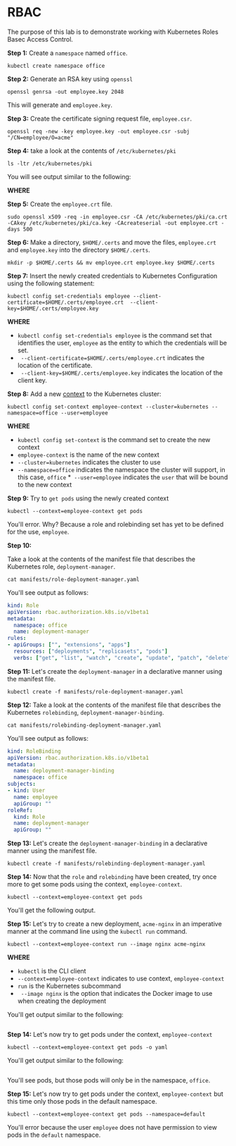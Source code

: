 # RBAC

The purpose of this lab is to demonstrate working with Kubernetes Roles Basec Access Control.

**Step 1:** Create a `namespace` named `office`.

`kubectl create namespace office`

**Step 2:** Generate an RSA key using `openssl`

`openssl genrsa -out employee.key 2048`

This will generate and `employee.key`.

**Step 3:** Create the certificate signing request file, `employee.csr`.

`openssl req -new -key employee.key -out employee.csr -subj "/CN=employee/O=acme"`

**Step 4:** take a look at the contents of `/etc/kubernetes/pki`

`ls -ltr /etc/kubernetes/pki`

You will see output similar to the following:

**WHERE**

**Step 5:** Create the `employee.crt` file.

`sudo openssl x509 -req -in employee.csr -CA /etc/kubernetes/pki/ca.crt -CAkey /etc/kubernetes/pki/ca.key -CAcreateserial -out employee.crt -days 500`

**Step 6:** Make a directory, `$HOME/.certs` and move the files, `employee.crt` and `employee.key` into the directory `$HOME/.certs`.

`mkdir -p $HOME/.certs && mv employee.crt employee.key $HOME/.certs`

**Step 7:** Insert the newly created credentials to Kubernetes Configuration using the following statement:

`kubectl config set-credentials employee --client-certificate=$HOME/.certs/employee.crt  --client-key=$HOME/.certs/employee.key`

**WHERE** 

* `kubectl config set-credentials employee` is the command set that identifies the user, `employee` as the entity to which the credentials will be set.
* ` --client-certificate=$HOME/.certs/employee.crt` indicates the location of the certificate.
* ` --client-key=$HOME/.certs/employee.key` indicates the location of the client key.

**Step 8:** Add a new [context](https://www.decodingdevops.com/what-is-kubernetes-context-and-kubernetes-context-tutorial/) to the Kubernetes
cluster:

`kubectl config set-context employee-context --cluster=kubernetes --namespace=office --user=employee`

**WHERE** 

* `kubectl config set-context` is the command set to create the new context
* `employee-context` is the name of the new context
* `--cluster=kubernetes` indicates the cluster to use
* `--namespace=office` indicates the namespace the cluster will support, in this case, `office`
*` --user=employee` indicates the `user` that will be bound to the new context

**Step 9:** Try to `get pods` using the newly created context

`kubectl --context=employee-context get pods`

You'll error. Why? Because a role and rolebinding set has yet to be defined for the use, `employee`.

**Step 10:**

Take a look at the contents of the manifest file that describes the Kubernetes role, `deployment-manager`.

`cat manifests/role-deployment-manager.yaml`

You'll see output as follows:

```yaml
kind: Role
apiVersion: rbac.authorization.k8s.io/v1beta1
metadata:
  namespace: office
  name: deployment-manager
rules:
- apiGroups: ["", "extensions", "apps"]
  resources: ["deployments", "replicasets", "pods"]
  verbs: ["get", "list", "watch", "create", "update", "patch", "delete"] # You can also use ["*"]
```

**Step 11:** Let's create the `deployment-manager` in a declarative manner using the manifest file.

`kubectl create -f manifests/role-deployment-manager.yaml`

**Step 12:** Take a look at the contents of the manifest file that describes the Kubernetes `rolebinding`, `deployment-manager-binding`.

`cat manifests/rolebinding-deployment-manager.yaml`

You'll see output as follows:

```yaml
kind: RoleBinding
apiVersion: rbac.authorization.k8s.io/v1beta1
metadata:
  name: deployment-manager-binding
  namespace: office
subjects:         
- kind: User
  name: employee
  apiGroup: ""
roleRef:
  kind: Role
  name: deployment-manager
  apiGroup: ""
```

**Step 13:** Let's create the `deployment-manager-binding` in a declarative manner using the manifest file.

`kubectl create -f manifests/rolebinding-deployment-manager.yaml`

**Step 14:** Now that the `role` and `rolebinding` have been created, try once more to get some
pods using the context, `employee-context`.

`kubectl --context=employee-context get pods`

You'll get the following output.

**Step 15:** Let's try to create a new deployment, `acme-nginx` in an imperative manner at
the command line using the `kubectl run` command.

`kubectl --context=employee-context run --image nginx acme-nginx`

**WHERE** 
* `kubectl` is the CLI client
* `--context=employee-context` indicates to use context, `employee-context`
* `run` is the Kubernetes subcommand
* ` --image nginx` is the option that indicates the Docker image to use when creating the deployment

You'll get output similar to the following:

```yaml

```

**Step 14:** Let's now try to get pods under the context, `employee-context`

`kubectl --context=employee-context get pods -o yaml`

You'll get output similar to the following:

```yaml

```

You'll see pods, but those pods will only be in the namespace, `office`.

**Step 15:** Let's now try to get pods under the context, `employee-context` but this time only those
pods in the default namespace.

`kubectl --context=employee-context get pods --namespace=default`

You'll error because the user `employee` does not have permission to view pods in the `default` namespace.